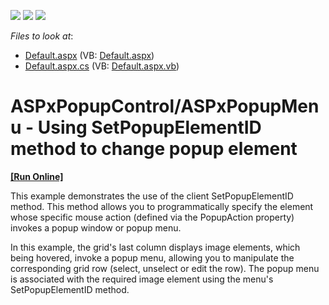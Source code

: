 <!-- default badges list -->
![](https://img.shields.io/endpoint?url=https://codecentral.devexpress.com/api/v1/VersionRange/128555171/13.1.4%2B)
[![](https://img.shields.io/badge/Open_in_DevExpress_Support_Center-FF7200?style=flat-square&logo=DevExpress&logoColor=white)](https://supportcenter.devexpress.com/ticket/details/E1991)
[![](https://img.shields.io/badge/📖_How_to_use_DevExpress_Examples-e9f6fc?style=flat-square)](https://docs.devexpress.com/GeneralInformation/403183)
<!-- default badges end -->
<!-- default file list -->
*Files to look at*:

* [Default.aspx](./CS/WebSite/Default.aspx) (VB: [Default.aspx](./VB/WebSite/Default.aspx))
* [Default.aspx.cs](./CS/WebSite/Default.aspx.cs) (VB: [Default.aspx.vb](./VB/WebSite/Default.aspx.vb))
<!-- default file list end -->
# ASPxPopupControl/ASPxPopupMenu - Using SetPopupElementID method to change popup element
<!-- run online -->
**[[Run Online]](https://codecentral.devexpress.com/e1991/)**
<!-- run online end -->


<p>This example demonstrates the use of the client SetPopupElementID method. This method allows you to programmatically specify the element whose specific mouse action (defined via the PopupAction property) invokes a popup window or popup menu.</p><p>In this example, the grid's last column displays image elements, which being hovered, invoke a popup menu, allowing you to manipulate the corresponding grid row (select, unselect or edit the row). The popup menu is associated with the required image element using the menu's SetPopupElementID method.</p>

<br/>


